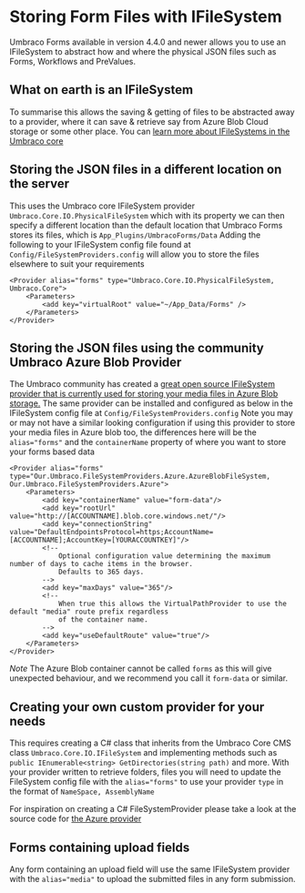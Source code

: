 # Storing Form Files with IFileSystem
Umbraco Forms available in version 4.4.0 and newer allows you to use an IFileSystem to abstract how and where the physical JSON files such as Forms, Workflows and PreValues.

## What on earth is an IFileSystem
To summarise this allows the saving & getting of files to be abstracted away to a provider, where it can save & retrieve say from Azure Blob Cloud storage or some other place. You can [learn more about IFileSystems in the Umbraco core](../../../../Extending/Custom-File-Systems.md) 

## Storing the JSON files in a different location on the server
This uses the Umbraco core IFileSystem provider `Umbraco.Core.IO.PhysicalFileSystem` which with its property we can then specify a different location than the default location that Umbraco Forms stores its files, which is `App_Plugins/UmbracoForms/Data`
Adding the following to your IFileSystem config file found at `Config/FileSystemProviders.config` will allow you to store the files elsewhere to suit your requirements

    <Provider alias="forms" type="Umbraco.Core.IO.PhysicalFileSystem, Umbraco.Core">
        <Parameters>
            <add key="virtualRoot" value="~/App_Data/Forms" />
        </Parameters>
    </Provider>


## Storing the JSON files using the community Umbraco Azure Blob Provider
The Umbraco community has created a [great open source IFileSystem provider that is currently used for storing your media files in Azure Blob storage.](https://our.umbraco.com/projects/collaboration/umbracofilesystemprovidersazure/) The same provider can be installed and configured as below in the IFileSystem config file at `Config/FileSystemProviders.config`
Note you may or may not have a similar looking configuration if using this provider to store your media files in Azure blob too, the differences here will be the `alias="forms"` and the `containerName` property of where you want to store your forms based data

    <Provider alias="forms" type="Our.Umbraco.FileSystemProviders.Azure.AzureBlobFileSystem, Our.Umbraco.FileSystemProviders.Azure">
        <Parameters>
            <add key="containerName" value="form-data"/>
            <add key="rootUrl" value="http://[ACCOUNTNAME].blob.core.windows.net/"/>
            <add key="connectionString" value="DefaultEndpointsProtocol=https;AccountName=[ACCOUNTNAME];AccountKey=[YOURACCOUNTKEY]"/>
            <!--
                Optional configuration value determining the maximum number of days to cache items in the browser.
                Defaults to 365 days.
            -->
            <add key="maxDays" value="365"/>
            <!--
                When true this allows the VirtualPathProvider to use the default "media" route prefix regardless 
                of the container name.
            -->
            <add key="useDefaultRoute" value="true"/>
        </Parameters>
    </Provider>

*Note* The Azure Blob container cannot be called `forms` as this will give unexpected behaviour, and we recommend you call it `form-data` or similar.

## Creating your own custom provider for your needs
This requires creating a C# class that inherits from the Umbraco Core CMS class `Umbraco.Core.IO.IFileSystem` and implementing methods such as `public IEnumerable<string> GetDirectories(string path)` and more.
With your provider written to retrieve folders, files you will need to update the FileSystem config file with the `alias="forms"` to use your provider `type` in the format of `NameSpace, AssemblyName`

For inspiration on creating a C# FileSystemProvider please take a look at the source code for [the Azure provider](https://github.com/JimBobSquarePants/UmbracoFileSystemProviders.Azure)

## Forms containing upload fields
Any form containing an upload field will use the same IFileSystem provider with the `alias="media"` to upload the submitted files in any form submission. 
